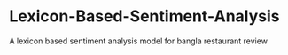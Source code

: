 # Lexicon-Based-Sentiment-Analysis
A lexicon based sentiment analysis model for bangla restaurant review
